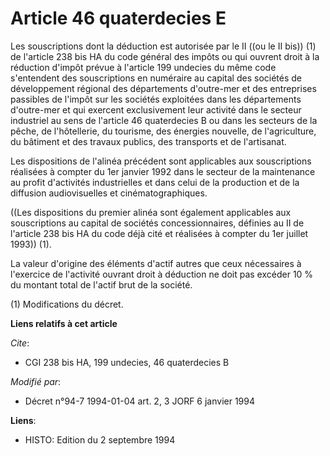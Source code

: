 # Article 46 quaterdecies E

Les souscriptions dont la déduction est autorisée par le II ((ou le II bis)) (1) de l'article 238 bis HA du code général des
impôts ou qui ouvrent droit à la réduction d'impôt prévue à l'article 199 undecies du même code s'entendent des souscriptions
en numéraire au capital des sociétés de développement régional des départements d'outre-mer et des entreprises passibles de
l'impôt sur les sociétés exploitées dans les départements d'outre-mer et qui exercent exclusivement leur activité dans le
secteur industriel au sens de l'article 46 quaterdecies B ou dans les secteurs de la pêche, de l'hôtellerie, du tourisme, des
énergies nouvelle, de l'agriculture, du bâtiment et des travaux publics, des transports et de l'artisanat.

Les dispositions de l'alinéa précédent sont applicables aux souscriptions réalisées à compter du 1er janvier 1992 dans le
secteur de la maintenance au profit d'activités industrielles et dans celui de la production et de la diffusion
audiovisuelles et cinématographiques.

((Les dispositions du premier alinéa sont également applicables aux souscriptions au capital de sociétés concessionnaires,
définies au II de l'article 238 bis HA du code déjà cité et réalisées à compter du 1er juillet 1993)) (1).

La valeur d'origine des éléments d'actif autres que ceux nécessaires à l'exercice de l'activité ouvrant droit à déduction ne
doit pas excéder 10 % du montant total de l'actif brut de la société.

(1) Modifications du décret.

**Liens relatifs à cet article**

_Cite_:

  - CGI 238 bis HA, 199 undecies, 46 quaterdecies B

_Modifié par_:

  - Décret n°94-7 1994-01-04 art. 2, 3 JORF 6 janvier 1994

**Liens**:

  - HISTO: Edition du 2 septembre 1994

